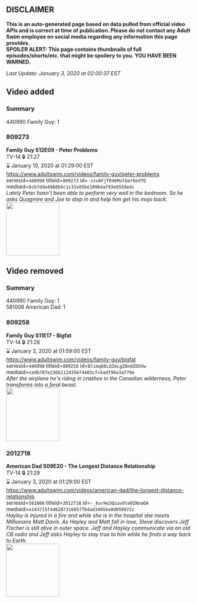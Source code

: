 ## DISCLAIMER
**This is an auto-generated page based on data pulled from official video APIs and is correct at time of publication. Please do not contact any Adult Swim employee on social media regarding any information this page provides.**  
**SPOILER ALERT: This page contains thumbnails of full episodes/shorts/etc. that might be spoilery to you. YOU HAVE BEEN WARNED.**  

_Last Update: January 3, 2020 at 02:00:37 EST_
## Video added
### Summary
440990 Family Guy: 1  
### 809273
**Family Guy S12E09 - Peter Problems**  
TV-14 🔒 21:27  
⌛ January 10, 2020 at 01:29:00 EST  
https://www.adultswim.com/videos/family-guy/peter-problems  
seriesid=`440990` titleid=`809273` id=`-szv6FjTR46MolDer6edfQ` mediaid=`6cb7dde4968b6c1c31e85be10964af93e0558edc`  
_Lately Peter hasn't been able to perform very well in the bedroom. So he asks Quagmire and Joe to step in and help him get his mojo back._  
<a href="https://i.cdn.turner.com/adultswim/big/image-upload/thumbnails/thumb-2_image-15108603278263.jpg"><img src="https://i.cdn.turner.com/adultswim/big/image-upload/thumbnails/thumb-2_image-15108603278263.jpg" height="144px" /></a>
## Video removed
### Summary
440990 Family Guy: 1  
581006 American Dad: 1  
### 809258
**Family Guy S11E17 - Bigfat**  
TV-14 🔒 21:28  
⌛ January 3, 2020 at 01:59:00 EST  
https://www.adultswim.com/videos/family-guy/bigfat  
seriesid=`440990` titleid=`809258` id=`Blimq6bLQZeLgZBndZOXVw` mediaid=`cedb707e236b1124356f4403cfc6adf98a3af79e`  
_After the airplane he's riding in crashes in the Canadian wilderness, Peter transforms into a feral beast._  
<a href="https://i.cdn.turner.com/adultswim/big/image-upload/thumbnails/thumb-2_image-15366040218412.jpg"><img src="https://i.cdn.turner.com/adultswim/big/image-upload/thumbnails/thumb-2_image-15366040218412.jpg" height="144px" /></a>
### 2012718
**American Dad S09E20 - The Longest Distance Relationship**  
TV-14 🔒 21:29  
⌛ January 3, 2020 at 01:29:00 EST  
https://www.adultswim.com/videos/american-dad/the-longest-distance-relationship  
seriesid=`581006` titleid=`2012718` id=`-_KxrHo3QzavOte0INnaOA` mediaid=`e143715f446287316857fb4ad3495be8d050972c`  
_Hayley is injured in a fire and while she is in the hospital she meets Millionaire Matt Davis.  As Hayley and Matt fall in love, Steve discovers Jeff Fischer is still alive in outer space.  Jeff and Hayley communicate via an old CB radio and Jeff asks Hayley to stay true to him while he finds a way back to Earth._  
<a href="https://i.cdn.turner.com/adultswim/big/image-upload/thumbnails/thumb-2_image-15333205334958.jpg"><img src="https://i.cdn.turner.com/adultswim/big/image-upload/thumbnails/thumb-2_image-15333205334958.jpg" height="144px" /></a>
